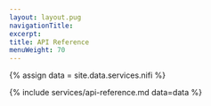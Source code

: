 ```yaml
---
layout: layout.pug
navigationTitle:
excerpt:
title: API Reference
menuWeight: 70
---
```

{% assign data = site.data.services.nifi %}

{% include services/api-reference.md data=data %}
